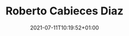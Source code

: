 ---
title: "Roberto Cabieces Diaz"
date: 2021-07-11T10:19:52+01:00
weight: 3
summary: "ROA pool lead"
role: "science"
profile_image: "/people_photos/roberto_cabeices.jpeg"
website: ""
---